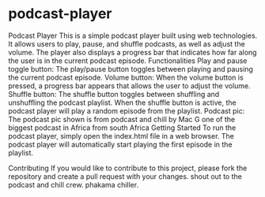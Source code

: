 # podcast-player
 Podcast Player This is a simple podcast player built using web technologies. It allows users to play, pause, and shuffle podcasts, as well as adjust the volume. The player also displays a progress bar that indicates how far along the user is in the current podcast episode.
Functionalities
Play and pause toggle button: The play/pause button toggles between playing and pausing the current podcast episode.
Volume button: When the volume button is pressed, a progress bar appears that allows the user to adjust the volume.
Shuffle button: The shuffle button toggles between shuffling and unshuffling the podcast playlist. When the shuffle button is active, the podcast player will play a random episode from the playlist.
Podcast pic: The podcast pic shown is from podcast and chill by Mac G one of the biggest podcast in Africa from south Africa
Getting Started
To run the podcast player, simply open the index.html file in a web browser. The podcast player will automatically start playing the first episode in the playlist.

Contributing
If you would like to contribute to this project, please fork the repository and create a pull request with your changes.
shout out to the podcast and chill crew. phakama chiller.
